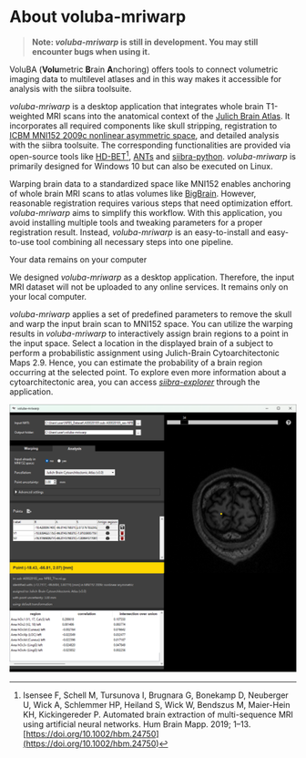 # About voluba-mriwarp

> **Note: _voluba-mriwarp_ is still in development. You may still encounter bugs when using it.**

VoluBA (**Volu**metric **B**rain **A**nchoring) offers tools to connect volumetric imaging data to multilevel atlases and in this way makes it accessible for analysis with the siibra toolsuite.

_voluba-mriwarp_ is a desktop application that integrates whole brain T1-weighted MRI scans into the anatomical context of the [Julich Brain Atlas](https://julich-brain-atlas.de/). It incorporates all required components like skull stripping, registration to [ICBM MNI152 2009c nonlinear asymmetric space](https://www.bic.mni.mcgill.ca/ServicesAtlases/ICBM152NLin2009), and detailed analysis with the siibra toolsuite. The corresponding functionalities are provided via open-source tools like [HD-BET](https://github.com/MIC-DKFZ/HD-BET)[^1], [ANTs](http://stnava.github.io/ANTs/) and [siibra-python](https://github.com/FZJ-INM1-BDA/siibra-python). _voluba-mriwarp_ is primarily designed for Windows 10 but can also be executed on Linux.

Warping brain data to a standardized space like MNI152 enables anchoring of whole brain MRI scans to atlas volumes like [BigBrain](https://julich-brain-atlas.de/atlas/bigbrain). However, reasonable registration requires various steps that need optimization effort. _voluba-mriwarp_ aims to simplify this workflow. With this application, you avoid installing multiple tools and tweaking parameters for a proper registration result. Instead, _voluba-mriwarp_ is an easy-to-install and easy-to-use tool combining all necessary steps into one pipeline. 

<div class="admonition info">
<p class="admonition-title">Your data remains on your computer</p>
<p>We designed <em>voluba-mriwarp</em> as a desktop application. Therefore, the input MRI dataset will not be uploaded to any online services. It remains only on your local computer.</p>
</div>

_voluba-mriwarp_ applies a set of predefined parameters to remove the skull and warp the input brain scan to MNI152 space. You can utilize the warping results in _voluba-mriwarp_ to interactively assign brain regions to a point in the input space. Select a location in the displayed brain of a subject to perform a probabilistic assignment using Julich-Brain Cytoarchitectonic Maps 2.9. Hence, you can estimate the probability of a brain region occurring at the selected point. To explore even more information about a cytoarchitectonic area, you can access [_siibra-explorer_](https://atlases.ebrains.eu/viewer/human) through the application.

![image](images/teaser.png)

[^1]: Isensee F, Schell M, Tursunova I, Brugnara G, Bonekamp D, Neuberger U, Wick A, Schlemmer HP, Heiland S, Wick W, Bendszus M, Maier-Hein KH, Kickingereder P. Automated brain extraction of multi-sequence MRI using artificial neural networks. Hum Brain Mapp. 2019; 1–13. [https://doi.org/10.1002/hbm.24750](https://doi.org/10.1002/hbm.24750)